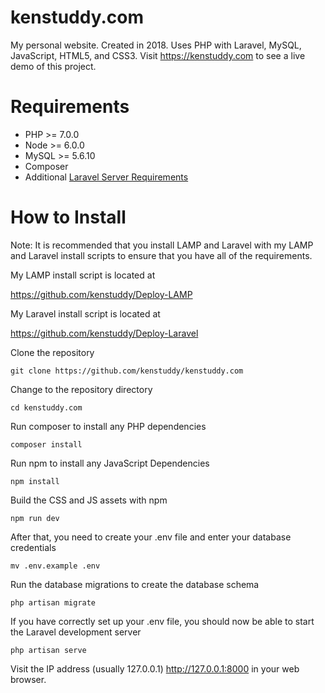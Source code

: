 # kenstuddy.com
My personal website. Created in 2018. Uses PHP with Laravel, MySQL, JavaScript, HTML5, and CSS3. Visit https://kenstuddy.com to see a live demo of this project.

# Requirements
* PHP >= 7.0.0
* Node >= 6.0.0
* MySQL >= 5.6.10
* Composer
* Additional [Laravel Server Requirements](https://laravel.com/docs/5.5/installation#server-requirements)

# How to Install
Note: It is recommended that you install LAMP and Laravel with my LAMP and Laravel install scripts to ensure that you have all of the requirements.

My LAMP install script is located at

https://github.com/kenstuddy/Deploy-LAMP

My Laravel install script is located at

https://github.com/kenstuddy/Deploy-Laravel

Clone the repository

```
git clone https://github.com/kenstuddy/kenstuddy.com
```

Change to the repository directory

```
cd kenstuddy.com
```

Run composer to install any PHP dependencies

```
composer install
```

Run npm to install any JavaScript Dependencies

```
npm install
```

Build the CSS and JS assets with npm

```
npm run dev
```

After that, you need to create your .env file and enter your database credentials

```
mv .env.example .env
```

Run the database migrations to create the database schema 

```
php artisan migrate
```

If you have correctly set up your .env file, you should now be able to start the Laravel development server

```
php artisan serve
```

Visit the IP address (usually 127.0.0.1) http://127.0.0.1:8000 in your web browser.
